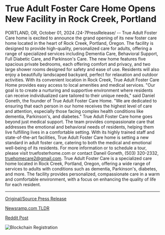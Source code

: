 # True Adult Foster Care Home Opens New Facility in Rock Creek, Portland

PORTLAND, OR, October 01, 2024 /24-7PressRelease/ -- True Adult Foster Care home is excited to announce the grand opening of its new foster care home located in the heart of Rock Creek, Portland, Oregon. The facility is designed to provide high-quality, personalized care for adults, offering a range of specialized services including Dementia Care, Behavioral Support, Full Diabetic Care, and Parkinson's Care.  The new home features five spacious private bedrooms, each offering comfort and privacy, and two large shower rooms designed for safety and ease of use. Residents will also enjoy a beautifully landscaped backyard, perfect for relaxation and outdoor activities. With its convenient location in Rock Creek, True Adult Foster Care Home provides easy access to local amenities and medical services.  "Our goal is to create a nurturing and supportive environment where residents can receive individualized care tailored to their unique needs," said Daniel Goneth, the founder of True Adult Foster Care Home. "We are dedicated to ensuring that each person in our home receives the highest level of care and attention, especially those facing complex health conditions like dementia, Parkinson's, and diabetes."  True Adult Foster Care home goes beyond just medical support. The team provides compassionate care that addresses the emotional and behavioral needs of residents, helping them live fulfilling lives in a comfortable setting.  With its highly trained staff and state-of-the-art facilities, True Adult Foster Care home is setting a new standard in adult foster care, catering to both the medical and emotional well-being of its residents.  For more information or to schedule a tour, please visit truefosterhome.com or contact Daneil Goneth, (503) 320-2332, truehomecare2@gmail.com.  True Adult Foster Care is a specialized care home located in Rock Creek, Portland, Oregon, offering a wide range of services to adults with conditions such as dementia, Parkinson's, diabetes, and more. The facility provides personalized, compassionate care in a warm and comfortable environment, with a focus on enhancing the quality of life for each resident. 

---

[Original/Source Press Release](https://www.24-7pressrelease.com/press-release/514840/true-adult-foster-care-home-opens-new-facility-in-rock-creek-portland)
                    

[Newsramp.com TLDR](None) 



[Reddit Post](https://www.reddit.com/r/HealthCareNewsInfo/comments/1fti7uw/true_adult_foster_care_home_opens_new_facility_in/) 



![Blockchain Registration](https://cdn.newsramp.app/24-7PressRelease/qrcode/2410/1/swimL1jZ.webp)
